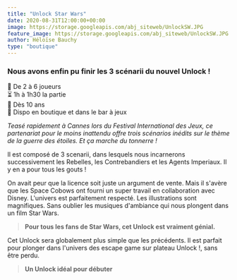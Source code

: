 ```yaml
---
title: "Unlock Star Wars"
date: 2020-08-31T12:00:00+00:00
image: https://storage.googleapis.com/abj_siteweb/UnlockSW.JPG
feature_image: https://storage.googleapis.com/abj_siteweb/UnlockSW.JPG
author: Héloïse Bauchy
type: "boutique"
---
```

### Nous avons enfin pu finir les 3 scénarii du nouvel Unlock !

:busts_in_silhouette:  De 2 à 6 joueurs <br>
:hourglass_flowing_sand: 1h à 1h30 la partie <br>
:birthday: Dès 10 ans <br>
:game_die: Dispo en boutique et dans le bar à jeux <br>

*Teasé rapidement à Cannes lors du Festival International des Jeux, ce partenariat pour le moins inattendu offre trois scénarios inédits sur le thème de la guerre des étoiles. Et ça marche du tonnerre !*

Il est composé de 3 scenarii, dans lesquels nous incarnerons successivement les Rebelles, les Contrebandiers et les Agents Imperiaux. Il y en a pour tous les gouts !

On avait peur que la licence soit juste un argument de vente. Mais il s'avère que les Space Cobows ont fourni un super travail en collaboration avec Disney. L'univers est parfaitement respecté. Les illustrations sont magnifiques. Sans oublier les musiques d'ambiance qui nous plongent dans un film Star Wars. <br>
> **Pour tous les fans de Star Wars, cet Unlock est vraiment génial.**

Cet Unlock sera globalement plus simple que les précédents. Il est parfait pour plonger dans l'univers des escape game sur plateau Unlock !, sans être perdu.<br>
> **Un Unlock idéal pour débuter**



